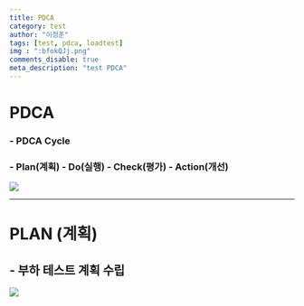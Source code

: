 ```yaml
---
title: PDCA
category: test
author: "이정훈"
tags: [test, pdca, loadtest]
img : ":bfokQJj.png"
comments_disable: true
meta_description: "test PDCA"
---
```


# PDCA
### - PDCA Cycle
### - Plan(계획) - Do(실행) - Check(평가) - Action(개선)

![](https://i.imgur.com/bfokQJj.png)

---

# PLAN (계획)
## - 부하 테스트 계획 수립
![](https://i.imgur.com/o3Axi9K.png)
